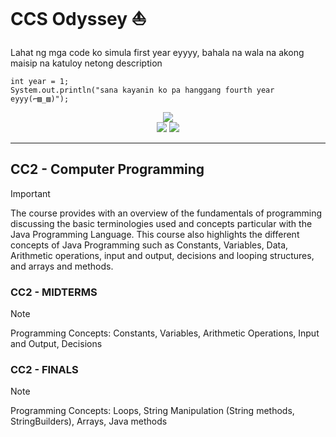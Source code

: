 # CCS Odyssey :boat:

Lahat ng mga code ko simula first year eyyyy, bahala na wala na akong maisip na katuloy netong description
```
int year = 1;
System.out.println("sana kayanin ko pa hanggang fourth year eyyy(⌐▨_▨)");
```

<p align="center">
  <img src="https://img.shields.io/badge/Language-Java_jdk_20-f8981d?style=for-the-badge&">
  <br>
  <img src="https://img.shields.io/github/commit-activity/t/sudo-paoo/mga-pakyu?style=for-the-badge">
  <img src="https://img.shields.io/badge/Total_Programs-27-blue?style=for-the-badge">
</p>

<hr>

## CC2 - Computer Programming 

> [!IMPORTANT]
> The course provides with an overview of the fundamentals of programming discussing the basic terminologies used and concepts particular with the Java Programming Language. This course also highlights the different concepts of Java Programming such as Constants, Variables, Data, Arithmetic operations, input and output, decisions and looping structures, and arrays and methods. 

### CC2 - MIDTERMS
> [!NOTE]
> Programming Concepts: Constants, Variables, Arithmetic Operations, Input and Output, Decisions

### CC2 - FINALS

> [!NOTE]
> Programming Concepts: Loops, String Manipulation (String methods, StringBuilders), Arrays, Java methods
